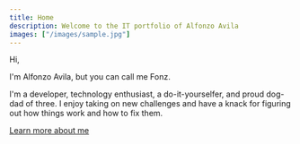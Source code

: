 ```yaml
---
title: Home
description: Welcome to the IT portfolio of Alfonzo Avila
images: ["/images/sample.jpg"]
---
```


Hi,

I'm Alfonzo Avila, but you can call me Fonz.  

I'm a developer, technology enthusiast, a do-it-yourselfer, and proud dog-dad of three. I enjoy taking on new challenges and have a knack for figuring out how things work and how to fix them.

[Learn more about me](/about "Learn more :)")